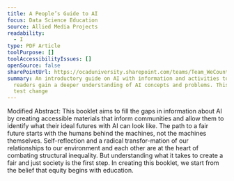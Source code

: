 ```yaml
---
title: A People’s Guide to AI
focus: Data Science Education
source: Allied Media Projects
readability:
  - I
type: PDF Article
toolPurpose: []
toolAccessibilityIssues: []
openSource: false
sharePointUrl: https://ocaduniversity.sharepoint.com/teams/Team_WeCount/Shared%20Documents/Resources%20and%20Tools/Literature%20(curated)/People's%20Guide%20to%20AI.pdf
summary: An introductory guide on AI with information and activities to help
  readers gain a deeper understanding of AI concepts and problems. This is a
  test change
---
```

Modified Abstract: This booklet aims to fill the gaps in information about AI by creating accessible materials that inform communities and allow them to identify what their ideal futures with AI can look like. The path to a fair future starts with the humans behind the machines, not the machines themselves. Self-reflection and a radical transfor-mation of our relationships to our environment and each other are at the heart of combating structural inequality. But understanding what it takes to create a fair and just society is the first step. In creating this booklet, we start from the belief that equity begins with education.
